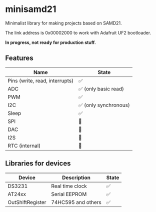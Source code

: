 # minisamd21

Minimalist library for making projects based on SAMD21.

The link address is 0x00002000 to work with Adafruit UF2 bootloader.

**In progress, not ready for production stuff.**

## Features

| Name                           | State                |
| ------------------------------ | -------------------- |
| Pins (write, read, interrupts) | ✅                    |
| ADC                            | ✅ (only basic read)  |
| PWM                            | ✅                    |
| I2C                            | ✅ (only synchronous) |
| Sleep                          | ✅                    |
| SPI                            | 🚧                    |
| DAC                            | 🚧                    |
| I2S                            | 🚧                    |
| RTC (internal)                 | 🚧                    |

## Libraries for devices

| Device           | Description        | State |
| ---------------- | ------------------ | ----- |
| DS3231           | Real time clock    | ✅     |
| AT24xx           | Serial EEPROM      | ✅     |
| OutShiftRegister | 74HC595 and others | ✅     |



